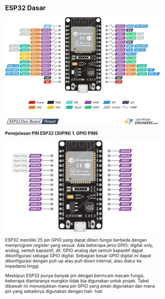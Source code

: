 ## ESP32 Dasar

![ESP32 PIN Explanation](Images/ESP32-Pinout.webp)

**Penejelasan PIN ESP32 (30PIN)**
**1. GPIO PINS**

![ESP32 GPIO PINS Explanation](Images/ESP32-GPIO-Pins.webp)

ESP32 memiliki 25 pin GPIO yang dapat diberi fungsi berbeda dengan memprogram register yang sesuai. Ada beberapa jenis GPIO: digital only, analog, sentuh kapasitif, dll. GPIO analog dan sentuh kapasitif dapat dikonfigurasi sebagai GPIO digital. Sebagian besar GPIO digital ini dapat dikonfigurasi dengan pull-up atau pull-down internal, atau diatur ke impedansi tinggi.

Meskipun ESP32 punya banyak pin dengan bermcam macam fungsi, beberapa diantaranya mungkin tidak bia digunakan untuk projek. Tabel dibawah ini menunjukkan mana pin GPIO yang aman digunakan dan mana pin yang sebaiknya digunakan dengan hati- hati


    
